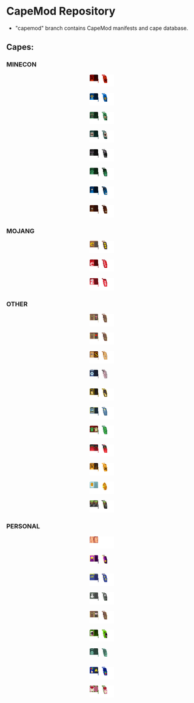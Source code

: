 # CapeMod Repository
- "capemod" branch contains CapeMod manifests and cape database.

## Capes:

### MINECON
<p align="center"> <img src="https://raw.githubusercontent.com/SanyaSho/SanyaSho/capemod/profiles/minecon_capes/Minecon2011.png" width="64" height="32"> </p>
<p align="center"> <img src="https://raw.githubusercontent.com/SanyaSho/SanyaSho/capemod/profiles/minecon_capes/Minecon2012.png" width="64" height="32"> </p>
<p align="center"> <img src="https://raw.githubusercontent.com/SanyaSho/SanyaSho/capemod/profiles/minecon_capes/Minecon2013.png" width="64" height="32"> </p>
<p align="center"> <img src="https://raw.githubusercontent.com/SanyaSho/SanyaSho/capemod/profiles/minecon_capes/Minecon2015.png" width="64" height="32"> </p>
<p align="center"> <img src="https://raw.githubusercontent.com/SanyaSho/SanyaSho/capemod/profiles/minecon_capes/Minecon2016.png" width="64" height="32"> </p>
<p align="center"> <img src="https://raw.githubusercontent.com/SanyaSho/SanyaSho/capemod/profiles/minecon_capes/Unused2011-1.png" width="64" height="32"> </p>
<p align="center"> <img src="https://raw.githubusercontent.com/SanyaSho/SanyaSho/capemod/profiles/minecon_capes/Unused2011-2.png" width="64" height="32"> </p>
<p align="center"> <img src="https://raw.githubusercontent.com/SanyaSho/SanyaSho/capemod/profiles/minecon_capes/Unused2011-3.png" width="64" height="32"> </p>

### MOJANG
<p align="center"> <img src="https://raw.githubusercontent.com/SanyaSho/SanyaSho/capemod/profiles/mojang_capes/mojang_2010.png" width="64" height="32"> </p>
<p align="center"> <img src="https://raw.githubusercontent.com/SanyaSho/SanyaSho/capemod/profiles/mojang_capes/mojang_2015.png" width="64" height="32"> </p>
<p align="center"> <img src="https://raw.githubusercontent.com/SanyaSho/SanyaSho/capemod/profiles/mojang_capes/mojang_2021.png" width="64" height="32"> </p>

### OTHER
<p align="center"> <img src="https://raw.githubusercontent.com/SanyaSho/SanyaSho/capemod/profiles/other_capes/Translator.png" width="64" height="32"> </p>
<p align="center"> <img src="https://raw.githubusercontent.com/SanyaSho/SanyaSho/capemod/profiles/other_capes/Translator-Chinese.png" width="64" height="32"> </p>
<p align="center"> <img src="https://raw.githubusercontent.com/SanyaSho/SanyaSho/capemod/profiles/other_capes/ScrollsChamp.png" width="64" height="32"> </p>
<p align="center"> <img src="https://raw.githubusercontent.com/SanyaSho/SanyaSho/capemod/profiles/other_capes/Cobalt.png" width="64" height="32"> </p>
<p align="center"> <img src="https://raw.githubusercontent.com/SanyaSho/SanyaSho/capemod/profiles/other_capes/Moderator.png" width="64" height="32"> </p>
<p align="center"> <img src="https://raw.githubusercontent.com/SanyaSho/SanyaSho/capemod/profiles/other_capes/MapMaker.png" width="64" height="32"> </p>
<p align="center"> <img src="https://raw.githubusercontent.com/SanyaSho/SanyaSho/capemod/profiles/other_capes/Turtle.png" width="64" height="32"> </p>
<p align="center"> <img src="https://raw.githubusercontent.com/SanyaSho/SanyaSho/capemod/profiles/other_capes/Migrator.png" width="64" height="32"> </p>
<p align="center"> <img src="https://raw.githubusercontent.com/SanyaSho/SanyaSho/capemod/profiles/other_capes/Minecon2019.png" width="64" height="32"> </p>
<p align="center"> <img src="https://raw.githubusercontent.com/SanyaSho/SanyaSho/capemod/profiles/other_capes/Pancape.png" width="64" height="32"> </p>
<p align="center"> <img src="https://raw.githubusercontent.com/SanyaSho/SanyaSho/capemod/profiles/other_capes/Vanilla.png" width="64" height="32"> </p>

### PERSONAL
<p align="center"> <img src="https://raw.githubusercontent.com/SanyaSho/SanyaSho/capemod/profiles/personal_capes/bacon.png" width="64" height="32"> </p>
<p align="center"> <img src="https://raw.githubusercontent.com/SanyaSho/SanyaSho/capemod/profiles/personal_capes/MillionthSale.png" width="64" height="32"> </p>
<p align="center"> <img src="https://raw.githubusercontent.com/SanyaSho/SanyaSho/capemod/profiles/personal_capes/dannyBstyle.png" width="64" height="32"> </p>
<p align="center"> <img src="https://raw.githubusercontent.com/SanyaSho/SanyaSho/capemod/profiles/personal_capes/JulianClark.png" width="64" height="32"> </p>
<p align="center"> <img src="https://raw.githubusercontent.com/SanyaSho/SanyaSho/capemod/profiles/personal_capes/cheapsh0t.png" width="64" height="32"> </p>
<p align="center"> <img src="https://raw.githubusercontent.com/SanyaSho/SanyaSho/capemod/profiles/personal_capes/MrMessiah.png" width="64" height="32"> </p>
<p align="center"> <img src="https://raw.githubusercontent.com/SanyaSho/SanyaSho/capemod/profiles/personal_capes/Prismarine.png" width="64" height="32"> </p>
<p align="center"> <img src="https://raw.githubusercontent.com/SanyaSho/SanyaSho/capemod/profiles/personal_capes/Birthday.png" width="64" height="32"> </p>
<p align="center"> <img src="https://raw.githubusercontent.com/SanyaSho/SanyaSho/capemod/profiles/personal_capes/Valentine.png" width="64" height="32"> </p>
